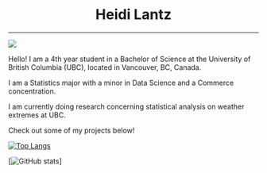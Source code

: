 # <div align="center"> Heidi Lantz </div>
---

![](https://komarev.com/ghpvc/?username=hlan22&color=green)

Hello! I am a 4th year student in a Bachelor of Science at the University of British Columbia (UBC), located in Vancouver, BC, Canada. 

I am a Statistics major with a minor in Data Science and a Commerce concentration. 

I am currently doing research concerning statistical analysis on weather extremes at UBC.

Check out some of my projects below!

[![Top Langs](https://github-readme-stats.vercel.app/api/top-langs/?username=hlan22)](https://github.com/anuraghazra/github-readme-stats)

[![GitHub stats](https://github-readme-stats.vercel.app/api?username=hlan22&show_icons=true&count_private=true)]


<!--
[![Top Langs](https://github-readme-stats.vercel.app/api/top-langs/?username=hlan22)](https://github.com/anuraghazra/github-readme-stats)
![GitHub stats](https://github-readme-stats.vercel.app/api?username=hlan22&show_icons=true&count_private=true)  

**hlan22/hlan22** is a ✨ _special_ ✨ repository because its `README.md` (this file) appears on your GitHub profile.

Here are some ideas to get you started:

- 🔭 I’m currently working on ...
- 🌱 I’m currently learning ...
- 👯 I’m looking to collaborate on ...
- 🤔 I’m looking for help with ...
- 💬 Ask me about ...
- 📫 How to reach me: ...
- 😄 Pronouns: ...
- ⚡ Fun fact: ...
-->
